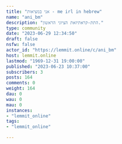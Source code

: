 ```yaml
---
title: "אני במציאות - me irl in hebrew" 
name: "ani_bm"
description: "התת-קראתיזאת הציוני הראשון."
type: community
date: "2023-06-29 12:34:50"
draft: false
nsfw: false
actor_id: "https://lemmit.online/c/ani_bm"
host: lemmit.online
lastmod: "1969-12-31 19:00:00"
published: "2023-06-23 10:37:00"
subscribers: 3
posts: 164
comments: 0
weight: 164
dau: 0
wau: 0
mau: 0
instances:
- "lemmit_online"
tags: 
- "lemmit_online"

---
```

